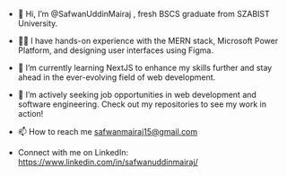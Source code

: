 - 👋 Hi, I’m @SafwanUddinMairaj , fresh BSCS graduate from SZABIST University.
- 🧑‍💻 I have hands-on experience with the MERN stack, Microsoft Power Platform, and designing user interfaces using Figma.
- 🌱 I’m currently learning NextJS to enhance my skills further and stay ahead in the ever-evolving field of web development.
- 🔭 I’m actively seeking job opportunities in web development and software engineering. Check out my repositories to see my work in action!
- 📫 How to reach me safwanmairaj15@gmail.com 

- Connect with me on LinkedIn:
https://www.linkedin.com/in/safwanuddinmairaj/

<!---
SafwanUddinMairaj/SafwanUddinMairaj is a ✨ special ✨ repository because its `README.md` (this file) appears on your GitHub profile.
You can click the Preview link to take a look at your changes.
--->
